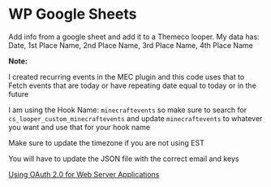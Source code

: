 # WP Google Sheets
Add info from a google sheet and add it to a Themeco looper. My data has: Date, 1st Place Name, 2nd Place Name, 3rd Place Name, 4th Place Name

**Note:**

I created recurring events in the MEC plugin and this code uses that to Fetch events that are today or have repeating date equal to today or in the future

I am using the Hook Name: `minecraftevents` so make sure to search for `cs_looper_custom_minecraftevents` and update `minecraftevents` to whatever you want and use that for your hook name

Make sure to update the timezone if you are not using EST

You will have to update the JSON file with the correct email and keys

[Using OAuth 2.0 for Web Server Applications](https://github.com/googleapis/google-api-php-client/blob/main/docs/oauth-web.md#using-oauth-20-for-web-server-applications)
